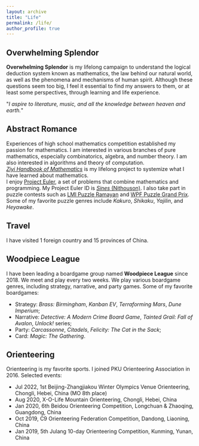 ```yaml
---
layout: archive
title: "Life"
permalink: /life/
author_profile: true
---
```


## Overwhelming Splendor  
<b>Overwhelming Splendor</b> is my lifelong campaign to understand the logical deduction system known as mathematics, the law behind our natural world, as well as the phenomena and mechanisms of human spirit.
Although these questions seem too big, I feel it essential to find my answers to them, or at least some perspectives, through learning and life experience.

"<i>I aspire to literature, music, and all the knowledge between heaven and earth.</i>"

## Abstract Romance  
Experiences of high school mathematics competition established my passion for mathematics. 
I am interested in various branches of pure mathematics, especially combinatorics, algebra, and number theory. I am also interested in algorithms and theory of computation.    
<i>[Ziyi Handbook of Mathematics](https://nithouson.github.io/life/ziyi-handbook)</i> is my lifelong project to systemize what I have learned about mathematics.  
I enjoy [Project Euler](http://www.projecteuler.net/), a set of problems that combine mathematics and programming. My Project Euler ID is [*Sines* (Nithouson)](https://projecteuler.net/profile/Nithouson.png). I also take part in puzzle contests such as [LMI Puzzle Ramayan](https://logicmastersindia.com/) and [WPF Puzzle Grand Prix](https://gp.worldpuzzle.org/). Some of my favorite puzzle genres include *Kakuro*, *Shikaku*, *Yajilin*, and *Heyawake*.     

## Travel  
I have visited 1 foreign country and 15 provinces of China. 

## Woodpiece League  
I have been leading a boardgame group named <b>Woodpiece League</b> since 2018. We meet and play every two weeks. We play various boardgame genres, including strategy, narrative, and party games. 
Some of my favorite boardgames:
* Strategy: *Brass: Birmingham*, *Kanban EV*, *Terraforming Mars*, *Dune Imperium*;
* Narrative: *Detective: A Modern Crime Board Game*, *Tainted Grail: Fall of Avalon*, *Unlock!* series;
* Party: *Carcassonne*,  *Citadels*, *Felicity: The Cat in the Sack*;
* Card: *Magic: The Gathering*.

## Orienteering  
Orienteering is my favorite sports. I joined PKU Orienteering Association in 2016. Selected events:  
* Jul 2022, 1st Beijing-Zhangjiakou Winter Olympics Venue Orienteering, Chongli, Hebei, China (MO 8th place)
* Aug 2020, X-O-Life Mountain Orienteering, Chongli, Hebei, China
* Jan 2020, 6th Beidou Orienteering Competition, Longchuan & Zhaoqing, Guangdong, China
* Oct 2019, C9 Orienteering Federation Competition, Dandong, Liaoning, China
* Jan 2019, 5th Julang 10-day Orienteering Competition, Kunming, Yunan, China

